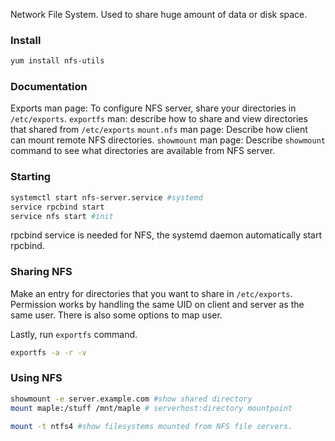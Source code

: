 Network File System. Used to share huge amount of data or disk space.

### Install
```bash
yum install nfs-utils
```

### Documentation
Exports man page: To configure NFS server, share your directories in `/etc/exports`.
`exportfs` man: describe how to share and view directories that shared from `/etc/exports`
`mount.nfs` man page: Describe how client can mount remote NFS directories.
`showmount` man page: Describe `showmount` command to see what directories are available from NFS server.

### Starting
```bash
systemctl start nfs-server.service #systemd
service rpcbind start
service nfs start #init
```
rpcbind service is needed for NFS, the systemd daemon automatically start rpcbind.

### Sharing NFS
Make an entry for directories that you want to share in `/etc/exports`.
Permission works by handling the same UID on client and server as the same user. There is also some options to map user.

Lastly, run `exportfs` command. 
```bash
exportfs -a -r -v
```

### Using NFS
```bash
showmount -e server.example.com #show shared directory
mount maple:/stuff /mnt/maple # serverhost:directory mountpoint

mount -t ntfs4 #show filesystems mounted from NFS file servers.
```
